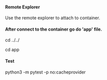 #### Remote Explorer
Use the remote explorer to attach to container.

#### After connect to the container go do 'app' file.
cd ../../

cd app

#### Test
python3 -m pytest -p no:cacheprovider
